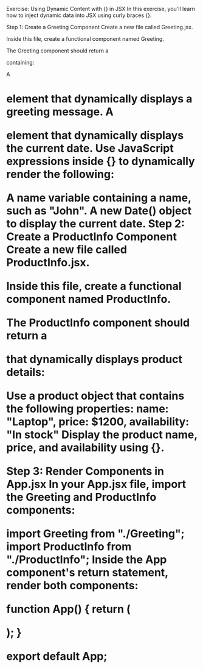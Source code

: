 Exercise: Using Dynamic Content with {} in JSX
In this exercise, you'll learn how to inject dynamic data into JSX using curly braces {}.

Step 1: Create a Greeting Component
Create a new file called Greeting.jsx.

Inside this file, create a functional component named Greeting.

The Greeting component should return a <div> containing:

A <h1> element that dynamically displays a greeting message.
A <p> element that dynamically displays the current date.
Use JavaScript expressions inside {} to dynamically render the following:

A name variable containing a name, such as "John".
A new Date() object to display the current date.
Step 2: Create a ProductInfo Component
Create a new file called ProductInfo.jsx.

Inside this file, create a functional component named ProductInfo.

The ProductInfo component should return a <div> that dynamically displays product details:

Use a product object that contains the following properties:
name: "Laptop",
price: $1200,
availability: "In stock"
Display the product name, price, and availability using {}.

Step 3: Render Components in App.jsx
In your App.jsx file, import the Greeting and ProductInfo components:

import Greeting from "./Greeting";
import ProductInfo from "./ProductInfo";
Inside the App component's return statement, render both components:

function App() {
  return (
    <div>
      <Greeting />
      <ProductInfo />
    </div>
  );
}

export default App;
